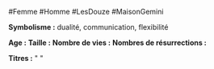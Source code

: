 #Femme #Homme  #LesDouze #MaisonGemini

**Symbolisme :** dualité, communication, flexibilité

**Age :**
**Taille :**
**Nombre de vies :**
**Nombres de résurrections :**

**Titres :** 
"
"


